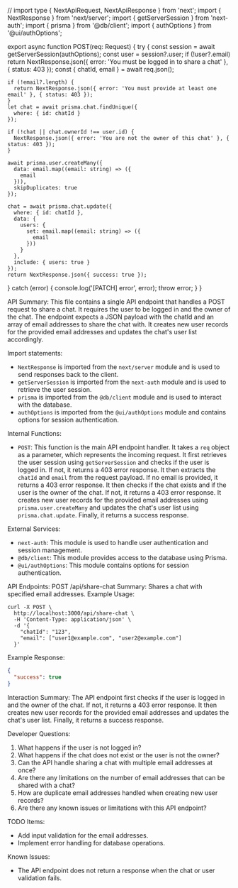 // import type { NextApiRequest, NextApiResponse } from 'next';
import { NextResponse } from 'next/server';
import { getServerSession } from 'next-auth';
import { prisma } from '@db/client';
import { authOptions } from '@ui/authOptions';

export async function POST(req: Request) {
  try {
    const session = await getServerSession(authOptions);
    const user = session?.user;
    if (!user?.email)
      return NextResponse.json({ error: 'You must be logged in to share a chat' }, { status: 403 });
    const { chatId, email } = await req.json();

    if (!email?.length) {
      return NextResponse.json({ error: 'You must provide at least one email' }, { status: 403 });
    }
    let chat = await prisma.chat.findUnique({
      where: { id: chatId }
    });

    if (!chat || chat.ownerId !== user.id) {
      NextResponse.json({ error: 'You are not the owner of this chat' }, { status: 403 });
    }

    await prisma.user.createMany({
      data: email.map((email: string) => ({
        email
      })),
      skipDuplicates: true
    });

    chat = await prisma.chat.update({
      where: { id: chatId },
      data: {
        users: {
          set: email.map((email: string) => ({
            email
          }))
        }
      },
      include: { users: true }
    });
    return NextResponse.json({ success: true });
  } catch (error) {
    console.log('[PATCH] error', error);
    throw error;
  }
}

API Summary:
This file contains a single API endpoint that handles a POST request to share a chat. It requires the user to be logged in and the owner of the chat. The endpoint expects a JSON payload with the chatId and an array of email addresses to share the chat with. It creates new user records for the provided email addresses and updates the chat's user list accordingly.

Import statements:
- `NextResponse` is imported from the `next/server` module and is used to send responses back to the client.
- `getServerSession` is imported from the `next-auth` module and is used to retrieve the user session.
- `prisma` is imported from the `@db/client` module and is used to interact with the database.
- `authOptions` is imported from the `@ui/authOptions` module and contains options for session authentication.

Internal Functions:
- `POST`: This function is the main API endpoint handler. It takes a `req` object as a parameter, which represents the incoming request. It first retrieves the user session using `getServerSession` and checks if the user is logged in. If not, it returns a 403 error response. It then extracts the `chatId` and `email` from the request payload. If no email is provided, it returns a 403 error response. It then checks if the chat exists and if the user is the owner of the chat. If not, it returns a 403 error response. It creates new user records for the provided email addresses using `prisma.user.createMany` and updates the chat's user list using `prisma.chat.update`. Finally, it returns a success response.

External Services:
- `next-auth`: This module is used to handle user authentication and session management.
- `@db/client`: This module provides access to the database using Prisma.
- `@ui/authOptions`: This module contains options for session authentication.

API Endpoints:
POST /api/share-chat
Summary: Shares a chat with specified email addresses.
Example Usage:
```
curl -X POST \
  http://localhost:3000/api/share-chat \
  -H 'Content-Type: application/json' \
  -d '{
    "chatId": "123",
    "email": ["user1@example.com", "user2@example.com"]
  }'
```

Example Response:
```json
{
  "success": true
}
```

Interaction Summary:
The API endpoint first checks if the user is logged in and the owner of the chat. If not, it returns a 403 error response. It then creates new user records for the provided email addresses and updates the chat's user list. Finally, it returns a success response.

Developer Questions:
1. What happens if the user is not logged in?
2. What happens if the chat does not exist or the user is not the owner?
3. Can the API handle sharing a chat with multiple email addresses at once?
4. Are there any limitations on the number of email addresses that can be shared with a chat?
5. How are duplicate email addresses handled when creating new user records?
6. Are there any known issues or limitations with this API endpoint?

TODO Items:
- Add input validation for the email addresses.
- Implement error handling for database operations.

Known Issues:
- The API endpoint does not return a response when the chat or user validation fails.